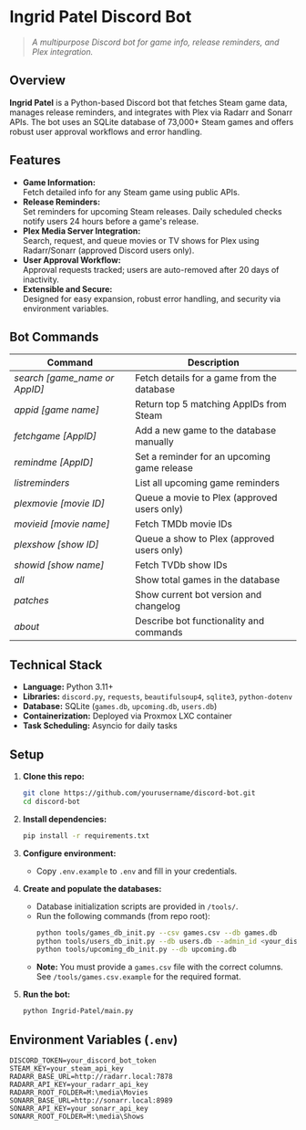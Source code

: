 # Ingrid Patel Discord Bot

> *A multipurpose Discord bot for game info, release reminders, and Plex integration.*

## Overview

**Ingrid Patel** is a Python-based Discord bot that fetches Steam game data, manages release reminders, and integrates with Plex via Radarr and Sonarr APIs. The bot uses an SQLite database of 73,000+ Steam games and offers robust user approval workflows and error handling.

## Features

- **Game Information:**  
  Fetch detailed info for any Steam game using public APIs.
- **Release Reminders:**  
  Set reminders for upcoming Steam releases. Daily scheduled checks notify users 24 hours before a game's release.
- **Plex Media Server Integration:**  
  Search, request, and queue movies or TV shows for Plex using Radarr/Sonarr (approved Discord users only).
- **User Approval Workflow:**  
  Approval requests tracked; users are auto-removed after 20 days of inactivity.
- **Extensible and Secure:**  
  Designed for easy expansion, robust error handling, and security via environment variables.

## Bot Commands

| Command                    | Description                                        |
|----------------------------|----------------------------------------------------|
| *search [game_name or AppID]* | Fetch details for a game from the database         |
| *appid [game name]*        | Return top 5 matching AppIDs from Steam            |
| *fetchgame [AppID]*        | Add a new game to the database manually            |
| *remindme [AppID]*         | Set a reminder for an upcoming game release        |
| *listreminders*            | List all upcoming game reminders                   |
| *plexmovie [movie ID]*     | Queue a movie to Plex (approved users only)        |
| *movieid [movie name]*     | Fetch TMDb movie IDs                               |
| *plexshow [show ID]*       | Queue a show to Plex (approved users only)         |
| *showid [show name]*       | Fetch TVDb show IDs                                |
| *all*                      | Show total games in the database                   |
| *patches*                  | Show current bot version and changelog             |
| *about*                    | Describe bot functionality and commands            |

## Technical Stack

- **Language:** Python 3.11+
- **Libraries:** `discord.py`, `requests`, `beautifulsoup4`, `sqlite3`, `python-dotenv`
- **Database:** SQLite (`games.db`, `upcoming.db`, `users.db`)
- **Containerization:** Deployed via Proxmox LXC container
- **Task Scheduling:** Asyncio for daily tasks

## Setup

1. **Clone this repo:**
    ```sh
    git clone https://github.com/yourusername/discord-bot.git
    cd discord-bot
    ```

2. **Install dependencies:**
    ```sh
    pip install -r requirements.txt
    ```

3. **Configure environment:**
    - Copy `.env.example` to `.env` and fill in your credentials.

4. **Create and populate the databases:**
    - Database initialization scripts are provided in `/tools/`.
    - Run the following commands (from repo root):
      ```sh
      python tools/games_db_init.py --csv games.csv --db games.db
      python tools/users_db_init.py --db users.db --admin_id <your_discord_id> --admin_username <your_username>
      python tools/upcoming_db_init.py --db upcoming.db
      ```
    - **Note:** You must provide a `games.csv` file with the correct columns. See `/tools/games.csv.example` for the required format.

5. **Run the bot:**
    ```sh
    python Ingrid-Patel/main.py
    ```


## Environment Variables (`.env`)

```env
DISCORD_TOKEN=your_discord_bot_token
STEAM_KEY=your_steam_api_key
RADARR_BASE_URL=http://radarr.local:7878
RADARR_API_KEY=your_radarr_api_key
RADARR_ROOT_FOLDER=M:\media\Movies
SONARR_BASE_URL=http://sonarr.local:8989
SONARR_API_KEY=your_sonarr_api_key
SONARR_ROOT_FOLDER=M:\media\Shows
